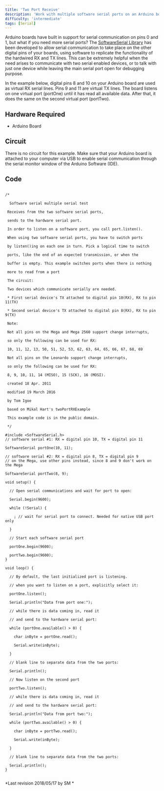 ```yaml
---
title: 'Two Port Receive'
description: 'Work with multiple software serial ports on an Arduino board.'
difficulty: 'intermediate'
tags: [Serial]
---
```


Arduino boards have built in support for serial communication on pins 0 and 1, but what if you need more serial ports?  The [SoftwareSerial Library](https://www.arduino.cc/en/Reference/SoftwareSerial) has been developed to allow serial communication to take place on the other digital pins of your boards, using software to replicate the functionality of the hardwired RX and TX lines.  This can be extremely helpful when the need arises to communicate with two serial enabled devices, or to talk with just one device while leaving the main serial port open for debugging purpose.

In the example below, digital pins 8 and 10 on your Arduino board are used as virtual RX serial lines. Pins 9 and 11 are virtual TX lines. The board listens on one virtual port (portOne) until it has read all available data. After that, it does the same on the second virtual port (portTwo).

## Hardware Required

- Arduino Board

## Circuit

There is no circuit for this example. Make sure that your Arduino board is attached to your computer via USB to enable serial communication through the serial monitor window of the Arduino Software (IDE).

## Code

```arduino

/*

  Software serial multiple serial test

 Receives from the two software serial ports,

 sends to the hardware serial port.

 In order to listen on a software port, you call port.listen().

 When using two software serial ports, you have to switch ports

 by listen()ing on each one in turn. Pick a logical time to switch

 ports, like the end of an expected transmission, or when the

 buffer is empty. This example switches ports when there is nothing

 more to read from a port

 The circuit:

 Two devices which communicate serially are needed.

 * First serial device's TX attached to digital pin 10(RX), RX to pin 11(TX)

 * Second serial device's TX attached to digital pin 8(RX), RX to pin 9(TX)

 Note:

 Not all pins on the Mega and Mega 2560 support change interrupts,

 so only the following can be used for RX:

 10, 11, 12, 13, 50, 51, 52, 53, 62, 63, 64, 65, 66, 67, 68, 69

 Not all pins on the Leonardo support change interrupts,

 so only the following can be used for RX:

 8, 9, 10, 11, 14 (MISO), 15 (SCK), 16 (MOSI).

 created 18 Apr. 2011

 modified 19 March 2016

 by Tom Igoe

 based on Mikal Hart's twoPortRXExample

 This example code is in the public domain.

 */

#include <SoftwareSerial.h>
// software serial #1: RX = digital pin 10, TX = digital pin 11

SoftwareSerial portOne(10, 11);

// software serial #2: RX = digital pin 8, TX = digital pin 9
// on the Mega, use other pins instead, since 8 and 9 don't work on the Mega

SoftwareSerial portTwo(8, 9);

void setup() {

  // Open serial communications and wait for port to open:

  Serial.begin(9600);

  while (!Serial) {

    ; // wait for serial port to connect. Needed for native USB port only

  }

  // Start each software serial port

  portOne.begin(9600);

  portTwo.begin(9600);
}

void loop() {

  // By default, the last initialized port is listening.

  // when you want to listen on a port, explicitly select it:

  portOne.listen();

  Serial.println("Data from port one:");

  // while there is data coming in, read it

  // and send to the hardware serial port:

  while (portOne.available() > 0) {

    char inByte = portOne.read();

    Serial.write(inByte);

  }

  // blank line to separate data from the two ports:

  Serial.println();

  // Now listen on the second port

  portTwo.listen();

  // while there is data coming in, read it

  // and send to the hardware serial port:

  Serial.println("Data from port two:");

  while (portTwo.available() > 0) {

    char inByte = portTwo.read();

    Serial.write(inByte);

  }

  // blank line to separate data from the two ports:

  Serial.println();
}


```


*Last revision 2018/05/17 by SM *
